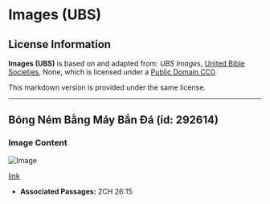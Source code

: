 # Images (UBS)

## License Information

**Images (UBS)** is based on and adapted from: _UBS Images_, [United Bible Societies](https://unitedbiblesocieties.org/), None, which is licensed under a [Public Domain CC0](https://creativecommons.org/public-domain/cc0/).

This markdown version is provided under the same license.



--------------------------------

## Bóng Ném Bằng Máy Bắn Đá (id: 292614)

### Image Content

![Image](https://cdn.aquifer.bible/aquifer-content/resources/Media/WEB-0400_catapult_ball.jpg)

[link](https://cdn.aquifer.bible/aquifer-content/resources/Media/WEB-0400_catapult_ball.jpg)

* **Associated Passages:** 2CH 26:15

